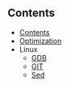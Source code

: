 ## Contents

<!-- toc -->
* [Contents](README.md)
* [Optimization](optimize.md)
* Linux
  - [GDB](Linux/gdb.md)
  - [GIT](Linux/git.md)
  - [Sed](Linux/sed.md)